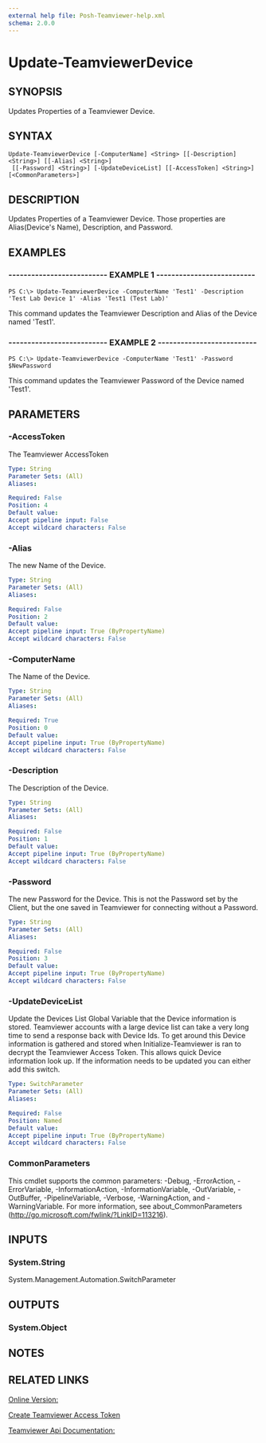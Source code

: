 ```yaml
---
external help file: Posh-Teamviewer-help.xml
schema: 2.0.0
---
```


# Update-TeamviewerDevice
## SYNOPSIS
Updates Properties of a Teamviewer Device.
## SYNTAX

```
Update-TeamviewerDevice [-ComputerName] <String> [[-Description] <String>] [[-Alias] <String>]
 [[-Password] <String>] [-UpdateDeviceList] [[-AccessToken] <String>] [<CommonParameters>]
```

## DESCRIPTION
Updates Properties of a Teamviewer Device. Those properties are Alias(Device's Name), Description, and Password. 
## EXAMPLES

### -------------------------- EXAMPLE 1 --------------------------
```
PS C:\> Update-TeamviewerDevice -ComputerName 'Test1' -Description 'Test Lab Device 1' -Alias 'Test1 (Test Lab)'
```

This command updates the Teamviewer Description and Alias of the Device named 'Test1'.
### -------------------------- EXAMPLE 2 --------------------------
```
PS C:\> Update-TeamviewerDevice -ComputerName 'Test1' -Password $NewPassword
```

This command updates the Teamviewer Password of the Device named 'Test1'.
## PARAMETERS

### -AccessToken
The Teamviewer AccessToken






```yaml
Type: String
Parameter Sets: (All)
Aliases: 

Required: False
Position: 4
Default value: 
Accept pipeline input: False
Accept wildcard characters: False
```

### -Alias
The new Name of the Device.






```yaml
Type: String
Parameter Sets: (All)
Aliases: 

Required: False
Position: 2
Default value: 
Accept pipeline input: True (ByPropertyName)
Accept wildcard characters: False
```

### -ComputerName
The Name of the Device.






```yaml
Type: String
Parameter Sets: (All)
Aliases: 

Required: True
Position: 0
Default value: 
Accept pipeline input: True (ByPropertyName)
Accept wildcard characters: False
```

### -Description
The Description of the Device.






```yaml
Type: String
Parameter Sets: (All)
Aliases: 

Required: False
Position: 1
Default value: 
Accept pipeline input: True (ByPropertyName)
Accept wildcard characters: False
```

### -Password
The new Password for the Device. This is not the Password set by the Client, but the one saved in Teamviewer for connecting without a Password.






```yaml
Type: String
Parameter Sets: (All)
Aliases: 

Required: False
Position: 3
Default value: 
Accept pipeline input: True (ByPropertyName)
Accept wildcard characters: False
```

### -UpdateDeviceList
Update the Devices List Global Variable that the Device information is stored. Teamviewer accounts with a large device list can take a very long time to send a response back with Device Ids. To get around this Device information is gathered and stored when Initialize-Teamviewer is ran to decrypt the Teamviewer Access Token. This allows quick Device information look up. If the information needs to be updated you can either add this switch.






```yaml
Type: SwitchParameter
Parameter Sets: (All)
Aliases: 

Required: False
Position: Named
Default value: 
Accept pipeline input: True (ByPropertyName)
Accept wildcard characters: False
```

### CommonParameters
This cmdlet supports the common parameters: -Debug, -ErrorAction, -ErrorVariable, -InformationAction, -InformationVariable, -OutVariable, -OutBuffer, -PipelineVariable, -Verbose, -WarningAction, and -WarningVariable. For more information, see about_CommonParameters (http://go.microsoft.com/fwlink/?LinkID=113216).
## INPUTS

### System.String
System.Management.Automation.SwitchParameter
## OUTPUTS

### System.Object

## NOTES

## RELATED LINKS

[Online Version:](https://github.com/gerane/Posh-Teamviewer/blob/master/docs/Commands/Update-TeamviewerDevice.md)

[Create Teamviewer Access Token](https://integrate.teamviewer.com/en/develop/api/get-started/#createScript)

[Teamviewer Api Documentation:](https://integrate.teamviewer.com/en/develop/api/)







